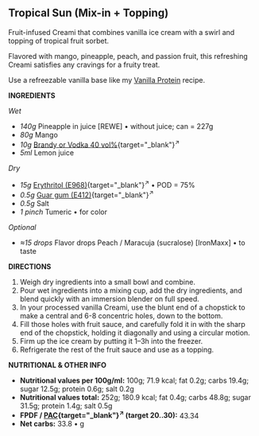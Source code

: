 ## Tropical Sun (Mix-in + Topping)

Fruit-infused Creami that combines vanilla ice cream with a swirl and topping of tropical fruit sorbet.

Flavored with mango, pineapple, peach, and passion fruit, this refreshing Creami satisfies any cravings for a fruity treat.

Use a refreezable vanilla base like my
[Vanilla Protein](https://jhermann.github.io/ice-creamery/V/Vanilla%20Protein%20%28Deluxe%29/) recipe.

**INGREDIENTS**

*Wet*

  - _140g_ Pineapple in juice [REWE] • without juice; can = 227g
  - _80g_ Mango
  - _10g_ [Brandy or Vodka 40 vol%](/ice-creamery/info/ingredients/#alcohol-ethanol){target="_blank"}<sup>↗</sup>
  - _5ml_ Lemon juice

*Dry*

  - _15g_ [Erythritol (E968)](/ice-creamery/info/ingredients/#erythritol-e968){target="_blank"}<sup>↗</sup> • POD = 75%
  - _0.5g_ [Guar gum (E412)](/ice-creamery/info/ingredients/#guar-gum-e412){target="_blank"}<sup>↗</sup>
  - _0.5g_ Salt
  - _1 pinch_ Tumeric • for color

*Optional*

  - _≈15 drops_ Flavor drops Peach / Maracuja (sucralose) [IronMaxx] • to taste

**DIRECTIONS**

 1. Weigh dry ingredients into a small bowl and combine.
 1. Pour wet ingredients into a mixing cup, add the dry ingredients, and blend quickly with an immersion blender on full speed.
 1. In your processed vanilla Creami, use the blunt end of a chopstick to make a central and 6-8 concentric holes, down to the bottom.
 1. Fill those holes with fruit sauce, and carefully fold it in with the sharp end of the chopstick, holding it diagonally and using a circular motion.
 1. Firm up the ice cream by putting it 1–3h into the freezer.
 1. Refrigerate the rest of the fruit sauce and use as a topping.

**NUTRITIONAL & OTHER INFO**

- **Nutritional values per 100g/ml:** 100g; 71.9 kcal; fat 0.2g; carbs 19.4g; sugar 12.5g; protein 0.6g; salt 0.2g
- **Nutritional values total:** 252g; 180.9 kcal; fat 0.4g; carbs 48.8g; sugar 31.5g; protein 1.4g; salt 0.5g
- **FPDF / [PAC](/ice-creamery/info/glossary/#potere-anti-congelante-pac){target="_blank"}<sup>↗</sup> (target 20..30):** 43.34
- **Net carbs:** 33.8 • g
